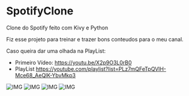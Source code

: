 # SpotifyClone
Clone do Spotify feito com Kivy e Python

Fiz esse projeto para treinar e trazer bons conteudos para o meu canal.

Caso queira dar uma olhada na PlayList:
 - Primeiro Vídeo: https://youtu.be/X2p9O3L0rB0
 - PlayList https://youtube.com/playlist?list=PLz7mQFeTpQVlH-Mce68_AeQlK-YbvMkp3

 <img src="https://github.com/SrGambiarra/SpotifyClone/tree/main/examples/one.png" alt="IMG"/>

  <img src="https://github.com/SrGambiarra/SpotifyClone/tree/main/examples/two.png" alt="IMG"/>

  <img src="https://github.com/SrGambiarra/SpotifyClone/tree/main/examples/three.png" alt="IMG"/>

 <img src="https://github.com/SrGambiarra/SpotifyClone/tree/main/examples/four.png" alt="IMG"/>